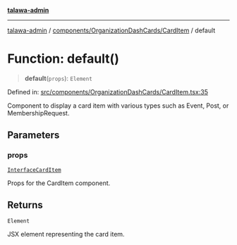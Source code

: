 [**talawa-admin**](../../../../README.md)

***

[talawa-admin](../../../../README.md) / [components/OrganizationDashCards/CardItem](../README.md) / default

# Function: default()

> **default**(`props`): `Element`

Defined in: [src/components/OrganizationDashCards/CardItem.tsx:35](https://github.com/bint-Eve/talawa-admin/blob/3ea1bc8148fd1f2efa92a17958ea5a5df0d9cc86/src/components/OrganizationDashCards/CardItem.tsx#L35)

Component to display a card item with various types such as Event, Post, or MembershipRequest.

## Parameters

### props

[`InterfaceCardItem`](../interfaces/InterfaceCardItem.md)

Props for the CardItem component.

## Returns

`Element`

JSX element representing the card item.
